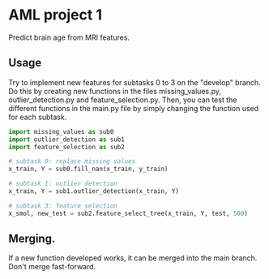 # AML project 1

Predict brain age from MRI features.

## Usage

Try to implement new features for subtasks 0 to 3 on the "develop" branch.
Do this by creating new functions in the files missing_values.py, outlier_detection.py and 
feature_selection.py. Then, you can test the different functions in the main.py file by simply 
changing the function used for each subtask.

```python
import missing_values as sub0
import outlier_detection as sub1
import feature_selection as sub2

# subtask 0: replace missing values
x_train, Y = sub0.fill_nan(x_train, y_train)

# subtask 1: outlier detection
x_train, Y = sub1.outlier_detection(x_train, Y)

# subtask 3: feature selection
x_smol, new_test = sub2.feature_select_tree(x_train, Y, test, 500)

```

## Merging.
If a new function developed works, it can be merged into the main branch. Don't merge fast-forward.
